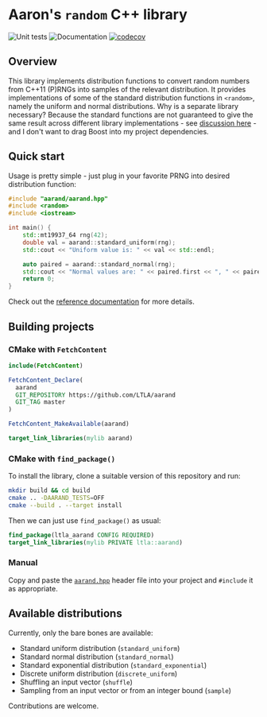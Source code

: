 # Aaron's `random` C++ library

![Unit tests](https://github.com/LTLA/aarand/actions/workflows/run-tests.yaml/badge.svg)
![Documentation](https://github.com/LTLA/aarand/actions/workflows/doxygenate.yaml/badge.svg)
[![codecov](https://codecov.io/gh/LTLA/aarand/branch/master/graph/badge.svg?token=6I3UBJLHSO)](https://codecov.io/gh/LTLA/aarand)

## Overview

This library implements distribution functions to convert random numbers from C++11 (P)RNGs into samples of the relevant distribution.
It provides implementations of some of the standard distribution functions in `<random>`, namely the uniform and normal distributions.
Why is a separate library necessary?
Because the standard functions are not guaranteed to give the same result across different library implementations - 
see [discussion here](https://stackoverflow.com/questions/24550963/stl-random-distributions-and-portability) - 
and I don't want to drag Boost into my project dependencies.

## Quick start

Usage is pretty simple - just plug in your favorite PRNG into desired distribution function:

```cpp
#include "aarand/aarand.hpp"
#include <random>
#include <iostream>

int main() {
    std::mt19937_64 rng(42);
    double val = aarand::standard_uniform(rng);
    std::cout << "Uniform value is: " << val << std::endl;

    auto paired = aarand::standard_normal(rng);
    std::cout << "Normal values are: " << paired.first << ", " << paired.second << std::endl;
    return 0;
}
```

Check out the [reference documentation](https://ltla.github.io/aarand) for more details.

## Building projects

### CMake with `FetchContent`

```cmake
include(FetchContent)

FetchContent_Declare(
  aarand
  GIT_REPOSITORY https://github.com/LTLA/aarand
  GIT_TAG master
)

FetchContent_MakeAvailable(aarand)

target_link_libraries(mylib aarand)
```

### CMake with `find_package()`

To install the library, clone a suitable version of this repository and run:

```sh
mkdir build && cd build
cmake .. -DAARAND_TESTS=OFF
cmake --build . --target install
```

Then we can just use `find_package()` as usual:

```cmake
find_package(ltla_aarand CONFIG REQUIRED)
target_link_libraries(mylib PRIVATE ltla::aarand)
```

### Manual

Copy and paste the [`aarand.hpp`](include/aarand/aarand.hpp) header file into your project and `#include` it as appropriate. 

## Available distributions

Currently, only the bare bones are available:

- Standard uniform distribution (`standard_uniform`)
- Standard normal distribution (`standard_normal`)
- Standard exponential distribution (`standard_exponential`)
- Discrete uniform distribution (`discrete_uniform`)
- Shuffling an input vector (`shuffle`)
- Sampling from an input vector or from an integer bound (`sample`)

Contributions are welcome.
